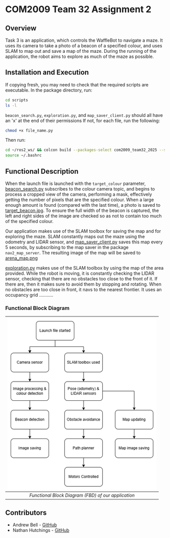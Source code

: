 # COM2009 Team 32 Assignment 2

## Overview
Task 3 is an application, which controls the WaffleBot to navigate a maze. It uses its camera to take a photo of a beacon of a specified colour, and uses SLAM to map out and save a map of the maze. During the running of the application, the robot aims to explore as much of the maze as possible.

## Installation and Execution
If copying fresh, you may need to check that the required scripts are executable. In the package directory, run:
```bash
cd scripts
ls -l
```
`beacon_search.py`, `exploration.py`, and `map_saver_client.py` should all have an 'x' at the end of their permissions
If not, for each file, run the following:
```bash
chmod +x file_name.py
```
Then run:
```bash
cd ~/ros2_ws/ && colcon build --packages-select com2009_team32_2025 --symlink-install
source ~/.bashrc
```

## Functional Description
When the launch file is launched with the `target_colour` parameter, [beacon_search.py](scripts/beacon_search.py) subscribes to the colour camera topic, and begins to process a cropped view of the camera, performing a mask, effectively getting the number of pixels that are the specified colour. When a large enough amount is found (compared with the last time), a photo is saved to [target_beacon.jpg](snaps/target_beacon.jpg). To ensure the full width of the beacon is captured, the left and right sides of the image are checked so as not to contain too much of the specified colour.

Our application makes use of the SLAM toolbox for saving the map and for exploring the maze. SLAM constantly maps out the maze using the odometry and LIDAR sensor, and [map_saver_client.py](scripts/map_saver_client.py) saves this map every 5 seconds, by subscribing to the map saver in the package `nav2_map_server`. The resulting image of the map will be saved to [arena_map.png](maps/arena_map.png)

[exploration.py](scripts/exploration.py) makes use of the SLAM toolbox by using the map of the area provided. While the robot is moving, it is constantly checking the LIDAR sensor, checking that there are no obstacles too close to the front of it. If there are, then it makes sure to avoid them by stopping and rotating. When no obstacles are too close in front, it navs to the nearest frontier. It uses an occupancy grid ...........

### Functional Block Diagram
| ![Image of FBD](/FBD.png) |
| :--: |
| *Functional Block Diagram (FBD) of our application* |

## Contributors
* Andrew Bell - [GitHub](https://github.com/AndrewBell49)
* Nathan Hutchings - [GitHub](https://github.com/NathanHuttch)
